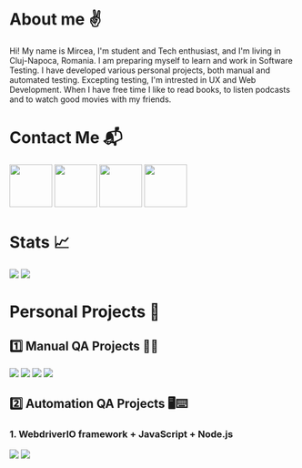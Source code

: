 # About me :v:

Hi! My name is Mircea, I'm student and Tech enthusiast, and I'm living in Cluj-Napoca, Romania. I am preparing myself to learn and work in Software Testing. I have developed various personal projects, both manual and automated testing. 
Excepting testing, I'm intrested in UX and Web Development. When I have free time I like to read books, to listen podcasts and to watch good movies with my friends.





# Contact Me :mailbox_with_mail:
<a href="https://www.linkedin.com/in/mirceamacarie/"><img src="https://user-images.githubusercontent.com/115346533/210137701-8de326f3-58e2-4d99-90da-5e10f17525a8.png" width="75" height= "75"/></a>     <a href="mailto:mirceagabriel.macarie@gmail.com"><img src="https://user-images.githubusercontent.com/115346533/210137858-75ba249f-b3b1-4a67-97d0-c3df6c828320.png" width="auto" height= "75"/></a>     <a href="https://www.facebook.com/mirceagabriel.macarie"><img src="https://user-images.githubusercontent.com/115346533/210137766-7aac843f-2d47-4a72-9072-bb965f9c2f06.png" width="75" height= "75"/></a>     <a href="https://join.skype.com/invite/OFa8f8uDbhZT"><img src="https://user-images.githubusercontent.com/115346533/210176058-0d9711dd-505e-455a-ad59-8d30f47ad815.png" width="auto" height= "75"/></a>





# Stats :chart_with_upwards_trend:
<a href="https://github.com/MirceaMacarie?tab=repositories"><img src="https://github-readme-stats.vercel.app/api?username=MirceaMacarie&count_private=true&show_icons=true&theme=gruvbox"/></a>     <a href="https://github.com/MirceaMacarie?tab=repositories"><img src="https://github-readme-stats.vercel.app/api/top-langs/?username=MirceaMacarie&layout=demo&theme=dark" align= "top"/></a>





# Personal Projects :open_file_folder:

## :one: Manual QA Projects :mag_right::lady_beetle:


<a href="https://github.com/MirceaMacarie/Test_Cases"><img src="https://github-readme-stats.vercel.app/api/pin?username=MirceaMacarie&repo=Test_Cases&theme=dark"/></a>     <a href="https://github.com/MirceaMacarie/Bug_Reports"><img src="https://github-readme-stats.vercel.app/api/pin?username=MirceaMacarie&repo=Bug_Reports&theme=dark"/></a>
<a href="https://github.com/MirceaMacarie/API_Testing"><img src="https://github-readme-stats.vercel.app/api/pin?username=MirceaMacarie&repo=API_Testing&theme=dark"/></a>     <a href="https://github.com/MirceaMacarie/SQL_Database_First_Project"><img src="https://github-readme-stats.vercel.app/api/pin?username=MirceaMacarie&repo=SQL_Database_First_Project&theme=dark"/></a>

## :two: Automation QA Projects :desktop_computer::keyboard:
### **1. WebdriverIO framework + JavaScript + Node.js**

<a href="https://github.com/MirceaMacarie/First_Automation_Test"><img src="https://github-readme-stats.vercel.app/api/pin?username=MirceaMacarie&repo=First_Automation_Test&theme=dark"/></a>     <a href="https://github.com/MirceaMacarie/Academic_Info_Automation_Test"><img src="https://github-readme-stats.vercel.app/api/pin?username=MirceaMacarie&repo=Academic_Info_Automation_Test&theme=dark"/></a>


